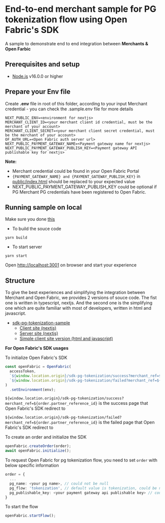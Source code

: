 # End-to-end merchant sample for PG tokenization flow using Open Fabric's SDK

A sample to demonstrate end to end integration between ****Merchants & Open Farbic****

## Prerequisites and setup

* [Node.js](https://nodejs.org/en/) v16.0.0 or higher

## Prepare your Env file

Create **.env** file in root of this folder, according to your input Merchant credential - you can check the .sample.env file for more details

```shell
NEXT_PUBLIC_ENV=<environment for nextjs>
MERCHANT_CLIENT_ID=<your merchant client id credential, must be the merchant of your account>
MERCHANT_CLIENT_SECRET=<your merchant client secret credential, must be the merchant of your account>
OF_AUTH_URL=<Open Fabric auth server url>
NEXT_PUBLIC_PAYMENT_GATEWAY_NAME=<Payment gateway name for nextjs>
NEXT_PUBLIC_PAYMENT_GATEWAY_PUBLISH_KEY=<Payment gateway API publishable key for nextjs>
```

**Note:**

* Merchant credential could be found in your Open Fabric Portal
* `{PAYMENT_GATEWAY_NAME} and {PAYMENT_GATEWAY_PUBLISH_KEY}` in [public/index.html](./public/index.html) should be replaced to your expected value
* NEXT_PUBLIC_PAYMENT_GATEWAY_PUBLISH_KEY could be optional if PG Merchant PG credentials have been registered to Open Fabric.

## Running sample on local

Make sure you done [this](#prepare-your-env-file)

* To build the souce code
```shell
yarn build
```

* To start server
```shell
yarn start
```

Open <http://localhost:3001> on browser and start your experience

## Structure

To give the best experiences and simplifying the integration between Merchant and Open Fabric, we provides 2 versions of souce code. The fist one is written in typescript, nextjs. And the second one is the simplifying one which are quite familiar with most of developers, written in html and javascript.

* [sdk-pg-tokenization-sample](./../sdk-pg-tokenization-sample/)
  * [Client site (nextjs)](pages/index.tsx)
  * [Server site (nextjs)](pages/api)
  * [Simple client site version (html and javascript)](public/index.html)


**For Open Fabric's SDK usages**

To initialize Open Fabric's SDK
``` typescript
const openFabric = OpenFabric(
  accessToken,
  `${window.location.origin}/sdk-pg-tokenization/success?merchant_ref=${order.partner_reference_id}`,
  `${window.location.origin}/sdk-pg-tokenization/failed?merchant_ref=${order.partner_reference_id}`
)
  .setEnvironment(env);
```
`${window.location.origin}/sdk-pg-tokenization/success?merchant_ref=${order.partner_reference_id}` is the success page that Open Fabric's SDK redirect to

`${window.location.origin}/sdk-pg-tokenization/failed?merchant_ref=${order.partner_reference_id}` is the failed page that Open Fabric's SDK redirect to

To create an order and initialize the SDK

``` typescript
openFabric.createOrder(order);
await openFabric.initialize();
```

To request Open Fabric for pg tokenization flow, you need to set `order` with below specific information
``` typescript
order = {
  ...
  pg_name: <your pg name>, // could not be null
  pg_flow: 'tokenization', // default value is tokenization, could be null
  pg_publishable_key: <your payment gateway api publishable key> // could be null if credentials have been registered to Open Fabric
}
```

To start the flow
``` typescript
openFabric.startFlow();
```
